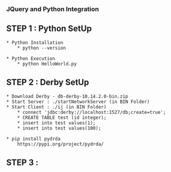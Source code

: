 ### JQuery and Python Integration

## STEP 1 : Python SetUp
	* Python Installation
		* python --version

	* Python Execution 
		* python HelloWorld.py

## STEP 2 : Derby SetUp
	* Download Derby - db-derby-10.14.2.0-bin.zip
	* Start Server : ./startNetworkServer (in BIN Folder)
	* Start Client : ./ij (in BIN Folder)
		* connect 'jdbc:derby://localhost:1527/db;create=true';
		* CREATE TABLE test (id integer);
		* insert into test values(1);
		* insert into test values(100);

	* pip install pydrda
		https://pypi.org/project/pydrda/

## STEP 3 : 


